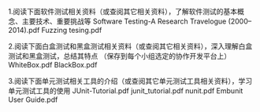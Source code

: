 1.阅读下面软件测试相关资料（或查阅其它相关资料），了解软件测试的基本概念、主要技术、重要挑战等
Software Testing-A Research Travelogue (2000–2014).pdf
Fuzzing tesing.pdf

2.阅读下面白盒测试和黑盒测试相关资料（或查阅其它相关资料），深入理解白盒测试和黑盒测试，总结其特点 （保存到每个小组选定的协作开发平台上）
WhiteBox.pdf
BlackBox.pdf

3.阅读下面单元测试相关工具的介绍（或查阅其它单元测试工具相关资料），学习单元测试工具的使用 
JUnit-Tutorial.pdf
junit_tutorial.pdf
nunit.pdf
Embunit User Guide.pdf
